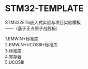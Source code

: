 # STM32-TEMPLATE
STM32ZET6嵌入式实验与项目实验模板  
——（基于正点原子战舰板）  
  
1.EMWIN+标准库  
2.EMWIN+UCOSIII+标准库  
3.标准库  
4.寄存器  
5.UCOSIII  




